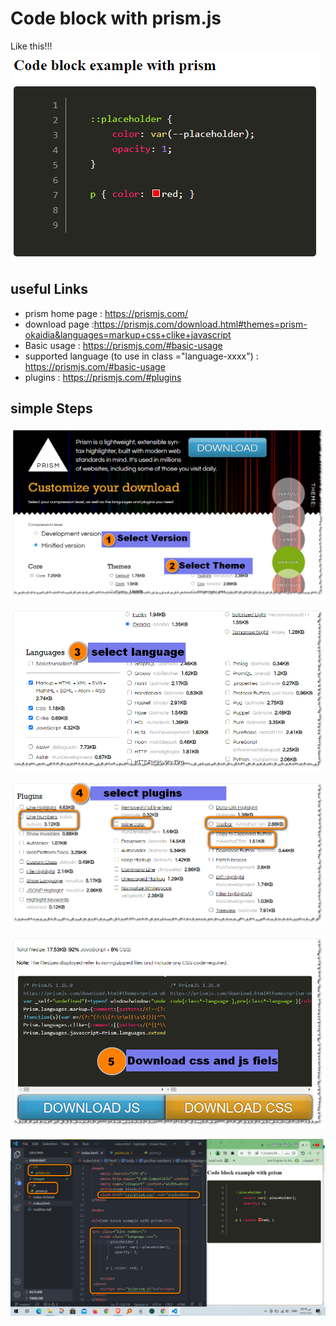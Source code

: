 # Code block with prism.js
Like this!!!
![This is an image](https://raw.githubusercontent.com/Ayman-Shehata/HTML-Bloc-Code-with-prismjs/master/images/00.png)

## useful Links
- prism home page : https://prismjs.com/
- download page :https://prismjs.com/download.html#themes=prism-okaidia&languages=markup+css+clike+javascript
- Basic usage : https://prismjs.com/#basic-usage
- supported language (to use in class ="language-xxxx") : https://prismjs.com/#basic-usage
- plugins : https://prismjs.com/#plugins

## simple Steps
![This is an image](https://raw.githubusercontent.com/Ayman-Shehata/HTML-Bloc-Code-with-prismjs/master/images/01.png)

![This is an image](https://raw.githubusercontent.com/Ayman-Shehata/HTML-Bloc-Code-with-prismjs/master/images/02.png)

![This is an image](https://raw.githubusercontent.com/Ayman-Shehata/HTML-Bloc-Code-with-prismjs/master/images/03.png)

![This is an image](https://raw.githubusercontent.com/Ayman-Shehata/HTML-Bloc-Code-with-prismjs/master/images/04.png)

![This is an image](https://raw.githubusercontent.com/Ayman-Shehata/HTML-Bloc-Code-with-prismjs/master/images/05.png)
